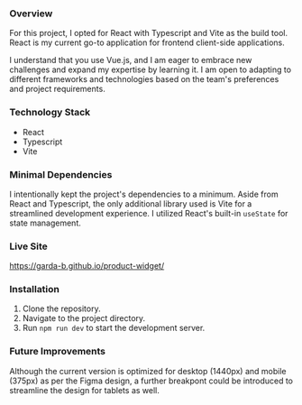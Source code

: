 ### Overview

For this project, I opted for React with Typescript and Vite as the build tool. React is my current go-to application for frontend client-side applications. 

I understand that you use Vue.js, and I am eager to embrace new challenges and expand my expertise by learning it. I am open to adapting to different frameworks and technologies based on the team's preferences and project requirements.

### Technology Stack

- React
- Typescript
- Vite

### Minimal Dependencies

I intentionally kept the project's dependencies to a minimum. Aside from React and Typescript, the only additional library used is Vite for a streamlined development experience. I utilized React's built-in `useState` for state management.

### Live Site
https://garda-b.github.io/product-widget/


### Installation

1. Clone the repository.
2. Navigate to the project directory.
3. Run `npm run dev` to start the development server.

### Future Improvements

Although the current version is optimized for desktop (1440px) and mobile (375px) as per the Figma design, a further breakpont could be introduced to streamline the design for tablets as well.  
